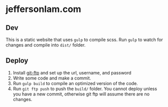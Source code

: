 # jeffersonlam.com

## Dev
This is a static website that uses `gulp` to compile scss.
Run `gulp` to watch for changes and compile into `dist/` folder.


## Deploy
1. Install [git-ftp](https://github.com/git-ftp/git-ftp) and set up the url, username, and password
1. Write some code and make a commit.
1. Run `gulp build` to compile an optimized version of the code.
1. Run `git ftp push` to push the `build/` folder. You cannot deploy unless you have a new commit, otherwise git ftp will assume there are no changes.
